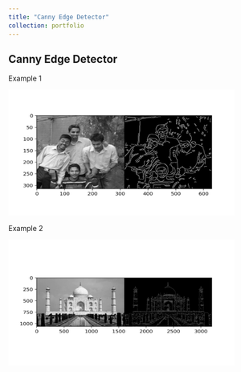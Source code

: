 ```yaml
---
title: "Canny Edge Detector"
collection: portfolio
---
```


## Canny Edge Detector

Example 1

<img src="https://github.com/sportsunrahul/sportsunrahul.github.io/blob/master/images/project/edge0.png?raw=true" alt="Photo" style="width: 450px; height:250px;"/> 

Example 2

<img src="https://github.com/sportsunrahul/sportsunrahul.github.io/blob/master/images/project/edge1.png?raw=true" alt="Photo" style="width: 450px; height:250px;"/> 
